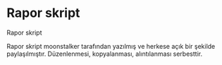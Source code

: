 Rapor skript
============

Rapor skript

Rapor skript moonstalker tarafından yazılmış ve herkese açık bir şekilde paylaşılmıştır.
Düzenlenmesi, kopyalanması, alıntılanması serbesttir.
